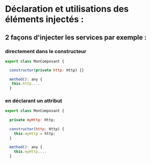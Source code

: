 # Déclaration et utilisations des éléments injectés :

## 2 façons d'injecter les services par exemple :

### directement dans le constructeur

```javascript
export class MonComposant {

  constructor(private http: Http) {}
  
  method(): any {
   this.http....
  }
```


### en déclarant un attribut 

```javascript
export class MonComposant {
  
  private myHttp: Http;
 
  constructor(http: Http) {
    this.myHttp = http;
  }
  
  method(): any {
    this.myHttp....
  }
```